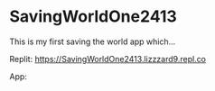 # SavingWorldOne2413

This is my first saving the world app which...

Replit: https://SavingWorldOne2413.lizzzard9.repl.co

App:
